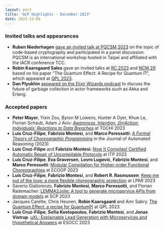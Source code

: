 ```yaml
---
layout: post
title: "ACP Highlights - December 2023"
date: 2023-12-09
---
```


### Invited talks and appearances
- **Ruben Niederhagen** [gave an invited talk at PQCSM 2023](https://www.qsmc.org/pqcsm-workshop-2023-speakers) on the topic of code-based cryptography and participated in a panel discussion. PQCSM is an international workshop hosted in Taipei and affiliated with the IACR conference TCC.
- **Robin Kaarsgaard Sales** gave an invited talks at [RC 2023](https://reversible-computation-2023.github.io/site/programme.html) and [NCM 29](https://ncm29.math.aau.dk) based on his paper "The Quantum Effect: A Recipe for Quantum Π", which appeared at [QPL 2023](https://qpl2023.github.io/accepted/).
- **Dan Plyukhin** [appeared on the Elixir Wizards podcast](https://smartlogic.io/podcast/elixir-wizards/s11-e07-gc-erlang-akka-scala-java/) to discuss the future of garbage collection in actor frameworks such as Akka and Erlang.

### Accepted papers
- **Peter Mayer**, Yixin Zou, Byron M Lowens, Hunter A Dyer, Khue Le, Florian Schaub, Adam J Aviv: [*Awareness, Intention, (In)Action: Individuals’ Reactions to Data Breaches*](https://dl.acm.org/doi/10.1145/3589958) at TOCHI 2023
- **Luís Cruz-Filipe**, **Fabrizio Montesi**, and **Marco Peressotti**: [*A Formal Theory of Choreographic Programming*](https://rdcu.be/dtb6b) in the Journal of Automated Reasoning (2023)
- **Luís Cruz-Filipe** and **Fabrizio Montesi**: [Now It Compiles! Certified Automatic Repair of Uncompilable Protocols](https://drops.dagstuhl.de/entities/document/10.4230/LIPIcs.ITP.2023.11) at ITP 2023
- **Luís Cruz-Filipe**, **Eva Graversen**, **Lovro Lugović**, **Fabrizio Montesi**, and **Marco Peressotti**: [Modular Compilation for Higher-order Functional Choreographies](https://drops.dagstuhl.de/entities/document/10.4230/LIPIcs.ECOOP.2023.7) at ECOOP 2023
- **Luís Cruz-Filipe**, **Fabrizio Montesi**, and **Robert R. Rasmussen**: [Keep me out of the loop: a more flexible choreographic projection](https://doi.org/10.29007/wbw3) at LPAR 2023
- Saverio Giallorenzo, **Fabrizio Montesi**, **Marco Peressotti**, and Florian Rademacher: [LEMMA2Jolie: A tool to generate microservice APIs from domain models](https://www.sciencedirect.com/science/article/pii/S0167642323000382) at SCP 2023
- Jacques Carette, Chris Heunen, **Robin Kaarsgaard** and Amr Sabry. [The Quantum Effect: a recipe for QuantumPi](https://doi.org/10.48550/arXiv.2302.01885) at QPL 2023
- **Luís Cruz-Filipe**, **Sofia Kostopoulou**, **Fabrizio Montesi**, and **Jonas Vistrup**. [μXL: Explainable Lead Generation with Microservices and Hypothetical Answers](https://dl.acm.org/doi/abs/10.1007/978-3-031-46235-1_1) at ESOCC 2023